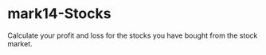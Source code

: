 # mark14-Stocks
Calculate your profit and loss for the stocks you have bought from the stock market.
